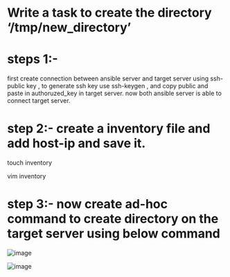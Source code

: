 # Write a task to create the directory ‘/tmp/new_directory’ 

# steps 1:-

first create connection between ansible server and target server using ssh-public key , to generate ssh key use ssh-keygen , and copy  public and paste in authoruzed_key in target server.
now both ansible server is able to connect target server.
    
 # step 2:-  create a inventory file and add host-ip and save it.
 
   touch inventory
   
   vim inventory

   # step 3:- now create ad-hoc command to create directory on the target server using below command
   
   ![image](https://github.com/Manoj123-github/Ansible/assets/76830665/fe13a9ce-474f-4b01-910b-e2f539f33145)


![image](https://github.com/Manoj123-github/Ansible/assets/76830665/e05bc5e3-c7ca-411f-9cc7-d86dc3a5160f)
